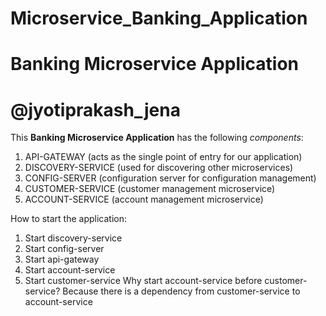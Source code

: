 # Microservice_Banking_Application
# Banking Microservice Application
# @jyotiprakash_jena

This **Banking Microservice Application** has the following *components*:
1. API-GATEWAY  (acts as the single point of entry for our application)
2. DISCOVERY-SERVICE    (used for discovering other microservices)
3. CONFIG-SERVER    (configuration server for configuration management)
4. CUSTOMER-SERVICE (customer management microservice)
5. ACCOUNT-SERVICE  (account management microservice)

How to start the application:
1. Start discovery-service
2. Start config-server
3. Start api-gateway
4. Start account-service
5. Start customer-service
Why start account-service before customer-service?
Because there is a dependency from customer-service to account-service
